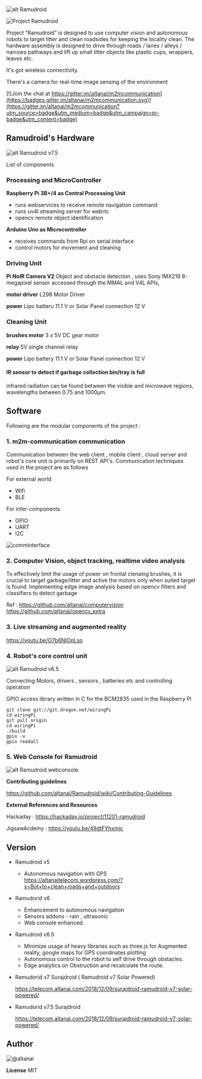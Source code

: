 ![alt Ramudroid ](https://altanaitelecom.files.wordpress.com/2016/03/ramudroid-image.png?w=500)

![Project Ramudroid](http://altanai.github.io/Ramudroid/)


Project “Ramudroid” is designed to use computer vision and autonomous robots to target litter and clean roadsides for keeping the locality clean. 
The hardware assembly is designed to drive through roads / lanes / alleys / narrows pathways and lift up small litter objects like plastic cups, wrappers, leaves etc.

It's got wireless connectivity. 

There's a camera for real-time image sensing of the environment

[![Join the chat at https://gitter.im/altanai/m2mcommunication](https://badges.gitter.im/altanai/m2mcommunication.svg)](https://gitter.im/altanai/m2mcommunication?utm_source=badge&utm_medium=badge&utm_campaign=pr-badge&utm_content=badge)

## Ramudroid's Hardware 

![alt Ramudroid v7.5](robot_controller_rpi_setup/imgs/Ramudroid_circuit_diagram.jpg)

List of components 

### Processing and MicroController

**Raspberry Pi 3B+/4 as Central Processing Unit**
- runs webservices to receive remote navigation command
- runs uv4l streaming server for webrtc 
- opencv remote object identification 

**Arduino Uno as Microcontroller**
- receives commands from Rpi on serial interface
- control motors for movement and cleaning

### Driving Unit 

**Pi NoIR Camera V2**
Object and obstacle detection , uses Sony IMX219 8-megapixel sensor
accessed through the MMAL and V4L APIs,

**motor driver**
L298 Motor Driver 

**power**
Lipo batteru 11.1 V or Solar Panel connection 12 V

### Cleaning Unit 

**brushes motor**
3 x 5V DC gear motor  

**relay**
5V single channel relay

**power**
Lipo battery 11.1 V or Solar Panel connection 12 V


#### IR sensor to detect if garbage collection bin/tray is full
infrared radiation can be found between the visible and microwave regions, wavelengths between 0.75 and 1000µm.

## Software 

Following are the modular components of the project :

### 1. m2m-communication communication 

Communication between the web client , mobile client , cloud server and robot's  core unit is primarily on REST API's.
Communication techniques used in the project are as follows 

For external world 
- Wifi
- BLE

For inter-components 
- GPIO
- UART 
- I2C

![comminterface](webservices_rpi_arduino_comm/imgs/Screenshot%202019-10-12%20at%201.08.54%20PM.png)

### 2. Computer Vision, object tracking, realtime video analysis

To effectively limit the usage of power on frontal clenaing brushes, it is crucial to target garbage/litter and active the motors only when suited target is found. 
Implementing edge image analysis based on opencv filters and classifiers to detect garbage

Ref : https://github.com/altanai/computervision
https://github.com/altanai/opencv_extra

### 3. Live streaming and augmented reality

https://youtu.be/O7b6NlOpLso

### 4. Robot's core control unit

![alt Ramudroid v6.5](http://s32.postimg.org/tkx97ih9x/Ramudroid_blacknwhite.jpg)

Connecting Motors, drivers , sensors , batteries etc and controlling operation 

GPIO access library written in C for the BCM2835 used in the Raspberry Pi
```
git clone git://git.drogon.net/wiringPi
cd wiringPi
git pull origin
cd wiringPi
./build
gpio -v
gpio readall
```

### 5. Web Console for Ramudroid

![alt Ramudroid webconsole ](webrobocontrol/screenshots/webconsole1.png)


**Contributing guidelines**

https://github.com/altanai/Ramudroid/wiki/Contributing-Guidelines

**External References and Resources**

Hackaday : https://hackaday.io/project/11201-ramudroid

JigsawAcdemy : https://youtu.be/49dtFYhxmjc

## Version

- Ramudroid v5
    - Autonomous navigation with GPS
    https://altanaitelecom.wordpress.com/?s=Bot+to+clean+roads+and+outdoors
    
- Ramudorid v6 
    - Enhancement to autonomous navigation 
    - Sensors addons - rain , ultrasonic 
    - Web console enhanced. 
    
- Ramudroid v6.5
    - Minimize usage of heavy libraries such as three.js for Augmented reality, google maps for GPS coordinates plotting 
    - Autonomous control to the robot to self drive through obstacles.
    - Edge analytics on Obstruction and recalculate the route.
    
- Ramudorid v7 Surajdroid ( Ramudroid v7 Solar Powered) 

    https://telecom.altanai.com/2018/12/09/surajdroid-ramudroid-v7-solar-powered/

- Ramudorid v7.5 Surajdroid  
    
    https://telecom.altanai.com/2018/12/09/surajdroid-ramudroid-v7-solar-powered/


## Author 
![@altanai](https://www.linkedin.com/in/altanai)


**License**
MIT

